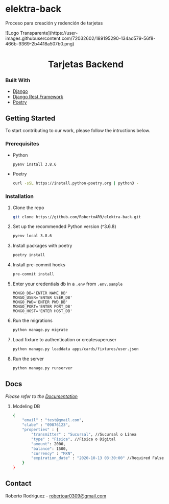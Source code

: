 # elektra-back
Proceso para creación y redención de tarjetas


<!-- TODO: PROJECT LOGO --> ![Logo Transparente](https://user-images.githubusercontent.com/72032602/189195290-134ad579-56f8-466b-9369-2b4418a507b0.png)
<br />
<p align="center">

  <h1 align="center">Tarjetas Backend</h1>

</p>


### Built With

* [Django](https://docs.djangoproject.com/)
* [Django Rest Framework](https://www.django-rest-framework.org/)
* [Poetry](https://python-poetry.org/)



<!-- GETTING STARTED -->
## Getting Started

To start contributing to our work, please follow the intructions below.

### Prerequisites

* Python

  ```sh
  pyenv install 3.8.6
  ```
* Poetry

  ```sh
  curl -sSL https://install.python-poetry.org | python3 -
  ```

### Installation


1. Clone the repo

   ```sh
   git clone https://github.com/RobertoAR9/elektra-back.git
   ```

2. Set up the recommended Python version (^3.6.8)

   ```sh
   pyenv local 3.8.6
   ```

3. Install packages with poetry
   
   ```sh
   poetry install
   ```
   
4. Install pre-commit hooks

   ```sh
   pre-commit install
   ```

5. Enter your credentials db in a `.env` from `.env.sample`

   ```.env
   MONGO_DB='ENTER NAME_DB'
   MONGO_USER='ENTER USER_DB'
   MONGO_PWD='ENTER PWD_DB'
   MONGO_PORT='ENTER PORT_DB'
   MONGO_HOST='ENTER HOST_DB'
   ```

6. Run the migrations

   ```sh
   python manage.py migrate
   ```


8. Load fixture to authentication or createsuperuser

    ```sh
    python manage.py loaddata apps/cards/fixtures/user.json
    ```

9. Run the server

   ```sh
   python manage.py runserver
   ```


<!-- USAGE EXAMPLES -->
## Docs

_Please refer to the [Documentation](https://speeding-comet-286773.postman.co/workspace/My-Workspace~232e4395-f21c-4add-8d66-9bcd83bc8e2a/collection/32600932-e30cd0b1-aa42-4fcc-b2d6-08689e1a972a?action=share&creator=32600932&active-environment=32600932-5ccea480-e880-4940-a402-582c235b63d0)_


1. Modeling DB

    ```sh
    {
        "email" : "test@gmail.com",
        "clabe" : "09876123",
        "properties" : {
            "transmitter" : "Sucursal", //Sucursal o Línea
            "type" : "Física", //Física o Digital
            "amount": 2000,
            "balance": 1500,
            "currency" : "MXN",
            "expiration_date" : "2020-10-13 03:30:00" //Required False
        }
    }
    ```


<!-- CONTACT -->
## Contact

Roberto Rodriguez - robertoar0309@gmail.com

